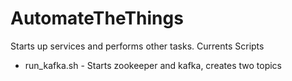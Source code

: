 # AutomateTheThings
Starts up services and performs other tasks.
Currents Scripts
* run_kafka.sh - Starts zookeeper and kafka, creates two topics
